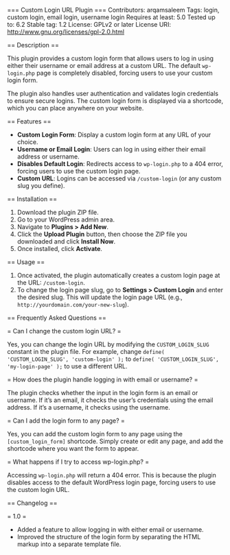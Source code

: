 === Custom Login URL Plugin ===
Contributors: arqamsaleem
Tags: login, custom login, email login, username login
Requires at least: 5.0
Tested up to: 6.2
Stable tag: 1.2
License: GPLv2 or later
License URI: http://www.gnu.org/licenses/gpl-2.0.html

== Description ==

This plugin provides a custom login form that allows users to log in using either their username or email address at a custom URL. The default `wp-login.php` page is completely disabled, forcing users to use your custom login form.

The plugin also handles user authentication and validates login credentials to ensure secure logins. The custom login form is displayed via a shortcode, which you can place anywhere on your website.

== Features ==

- **Custom Login Form**: Display a custom login form at any URL of your choice.
- **Username or Email Login**: Users can log in using either their email address or username.
- **Disables Default Login**: Redirects access to `wp-login.php` to a 404 error, forcing users to use the custom login page.
- **Custom URL**: Logins can be accessed via `/custom-login` (or any custom slug you define).

== Installation ==

1. Download the plugin ZIP file.
2. Go to your WordPress admin area.
3. Navigate to **Plugins > Add New**.
4. Click the **Upload Plugin** button, then choose the ZIP file you downloaded and click **Install Now**.
5. Once installed, click **Activate**.

== Usage ==

1. Once activated, the plugin automatically creates a custom login page at the URL: `/custom-login`.
2. To change the login page slug, go to **Settings > Custom Login** and enter the desired slug. This will update the login page URL (e.g., `http://yourdomain.com/your-new-slug`).

== Frequently Asked Questions ==

= Can I change the custom login URL? =

Yes, you can change the login URL by modifying the `CUSTOM_LOGIN_SLUG` constant in the plugin file. For example, change `define( 'CUSTOM_LOGIN_SLUG', 'custom-login' );` to `define( 'CUSTOM_LOGIN_SLUG', 'my-login-page' );` to use a different URL.

= How does the plugin handle logging in with email or username? =

The plugin checks whether the input in the login form is an email or username. If it’s an email, it checks the user’s credentials using the email address. If it’s a username, it checks using the username.

= Can I add the login form to any page? =

Yes, you can add the custom login form to any page using the `[custom_login_form]` shortcode. Simply create or edit any page, and add the shortcode where you want the form to appear.

= What happens if I try to access wp-login.php? =

Accessing `wp-login.php` will return a 404 error. This is because the plugin disables access to the default WordPress login page, forcing users to use the custom login URL.

== Changelog ==

= 1.0 =
- Added a feature to allow logging in with either email or username.
- Improved the structure of the login form by separating the HTML markup into a separate template file.